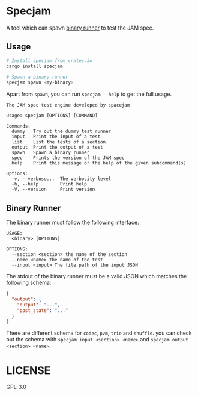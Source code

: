 # Specjam

A tool which can <kbd>spawn</kbd> [binary runner](#binary-runner) to test the JAM spec.

## Usage

```bash
# Install specjam from crates.io
cargo install specjam

# Spawn a binary runner
specjam spawn <my-binary>
```

Apart from `spawn`, you can run `specjam --help` to get the full usage.

```text
The JAM spec test engine developed by spacejam

Usage: specjam [OPTIONS] [COMMAND]

Commands:
  dummy   Try out the dummy test runner
  input   Print the input of a test
  list    List the tests of a section
  output  Print the output of a test
  spawn   Spawn a binary runner
  spec    Prints the version of the JAM spec
  help    Print this message or the help of the given subcommand(s)

Options:
  -v, --verbose...  The verbosity level
  -h, --help        Print help
  -V, --version     Print version
```

## Binary Runner

The binary runner must follow the following interface:

```text
USAGE:
  <binary> [OPTIONS]

OPTIONS:
  --section <section> the name of the section
  --name <name> the name of the test
  --input <input> The file path of the input JSON
```

The stdout of the binary runner must be a valid JSON which matches the following schema:

```json
{
  "output": {
    "output": "...",
    "post_state": "..."
  }
}
```

There are different schema for `codec`, `pvm`, `trie` and `shuffle`. you can check out the schema
with `specjam input <section> <name>` and `specjam output <section> <name>`.

# LICENSE

GPL-3.0
